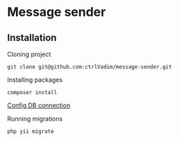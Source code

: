 # Message sender

## Installation
Cloning project
```
git clone git@github.com:ctrlVadim/message-sender.git
```
Installing packages
```
composer install
```
[Config DB connection](config/db.php)

Running migrations
```
php yii migrate
```